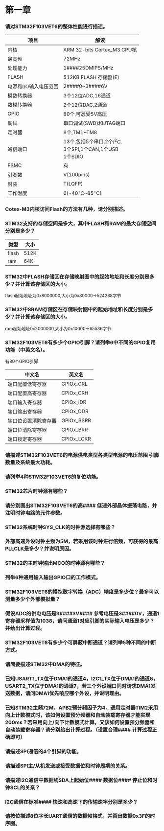 # 第一章

### **请对STM32F103VET6的整体性能进行描述。**

| 项目                  | 解读                                                         |
| --------------------- | ------------------------------------------------------------ |
| 内核                  | ARM 32-bits Cortex_M3 CPU核                                  |
| 最高频                | 72MHz                                                        |
| 处理能力              | 1####25DMIPS/MHz                                              |
| FLASH                 | 512KB FLASH 存储器(E)                                        |
| 电源和I/O输入电压范围 | 2####0~3####6V                                                 |
| 模数转换器            | 3个12位ADC,16通道                                            |
| 数模转换器            | 2个12位DAC,2通道                                             |
| GPIO                  | 80个,可忍受5V高压                                            |
| 调试                  | 串口调试(SWD)和JTAG端口                                      |
| 定时器                | 8个,TM1~TM8                                                  |
| 通信端口              | 13个,包括5个串口,2个$I^2C$,<br>3个SPI,1个CAN,1个USB<br>1个SDIO |
| FSMC                  | 有                                                           |
| 引脚数                | V(100pins)                                                   |
| 封装                  | T(LQFP)                                                      |
| 工作温度              | 6(-40$^{\circ}$C~85$^{\circ}$C)                              |

### Cotex-M3内核访问Flash的方法有几种，请分别描述。



### STM32支持的存储空间是多大，其中FLASH和RAM的最大存储空间分别是多少？

| 类型  | 大小 |
| ----- | ---- |
| flash | 512K |
| ram   | 64K  |

### STM32中FLASH存储区在存储映射图中的起始地址和长度分别是多少？并计算该存储区的大小。

flash起始地址为0x8000000,大小为0x80000$\rightarrow$524288字节

### STM32中SRAM存储区在存储映射图中的起始地址和长度分别是多少？并计算该存储区的大小。

ram起始地址0x2000000,大小为0x10000$\rightarrow$65536字节

### STM32F103VET6有多少个GPIO引脚？请列举6中不同的GPIO复用功能（中英文名）。

有80个GPIO引脚

| 中文名               | 英文名     |
| -------------------- | ---------- |
| 端口配置低寄存器     | GPIOx_CRL  |
| 端口配置高寄存器     | CPIOx_CRH  |
| 端口输入寄存器       | CPIOx_IDR  |
| 端口输出寄存器       | CPIOx_ODR  |
| 端口位设置清除寄存器 | GPIOx_BSRR |
| 端口位清除寄存器     | CPIOx_BRR  |
| 端口锁定寄存器       | CPIOx_LCKR |




### 请描述STM32F103VET6的电源供电类型各类型电源的电压范围 引脚数量及系统最大功耗。

### 请列举4种STM32F103VET6的复位功能。

### STM32芯片时钟源有哪些？

### 请分别画出STM32F103VET6的高#### 低速外部晶体振荡电路，并注明时钟电路的元件参数。

### STM32系统时钟SYS_CLK的时钟源选择有哪些？

### 外部高速外设时钟主频为5M，若采用该时钟进行倍频，可获得的最高PLLCLK是多少？并说明原因。

### STM32的主时钟输出MCO的时钟源有哪些？

### 列举6种通用输入输出GPIO口的工作模式。

### STM32F103VET6的模拟数字转换（ADC）精度是多少位？最多可以测量多少个外部模拟量？

### 假设ADC的供电电压是3####3V#### 参考电压是3####0V，通道1寄存器采样值为1038，请问通道1对应引脚的实际输入电压是多少？并给出计算过程。

### STM32F103VET6有多少个可屏蔽中断通道？请列举5种不同的中断方式。

### 请简要描述STM32中DMA的特征。

### 已知USART1_TX位于DMA1的通道4，I2C1_TX位于DMA1的通道6，USART2_TX位于DMA1的通道7，若三个外设端口同时请求DMA1发送数据，请问DMA1优先响应哪个外设，并说明理由。

### 已知STM32主频72M，APB2预分频因子为4，通用定时器TIM2采用向上计数模式时，该如何设置预分频器和自动装载寄存器才能实现200ms？若采用向上/向下计数模式计算，又该如何设置预分频器和自动装载寄存器？请分别给出计算过程。（设置合理#### 计算过程正确即可）

### 请描述SPI通信的4个引脚的功能。

### 请描述SPI主/从机发送或接受数据位和时钟周期的关系。

### 请描述I2C通信中数据线SDA上起始位#### 数据位#### 停止位和时钟SCL的关系？

### I2C通信在标准#### 快速和高速下的传输速率分别是多少？

### 请按位描述8位字长UART通信的数据帧格式，并画出数据0x3F的时序图。